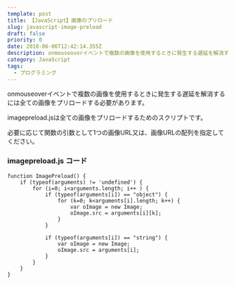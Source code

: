 ```yaml
---
template: post
title: 【JavaScript】画像のプリロード
slug: javascript-image-preload
draft: false
priority: 0
date: 2018-06-06T12:42:14.355Z
description: onmouseoverイベントで複数の画像を使用するときに発生する遅延を解消する方法
category: JavaScript
tags:
  - プログラミング
---
```

onmouseoverイベントで複数の画像を使用するときに発生する遅延を解消するには全ての画像をプリロードする必要があります。

imagepreload.jsは全ての画像をプリロードするためのスクリプトです。

必要に応じて関数の引数として1つの画像URL又は、画像URLの配列を指定してください。

<!--StartFragment-->

### imagepreload.js  コード

```
function ImagePreload() {
	if (typeof(arguments) != 'undefined') {
		for (i=0; i<arguments.length; i++ ) {
			if (typeof(arguments[i]) == "object") {
				for (k=0; k<arguments[i].length; k++) {
					var oImage = new Image;
					oImage.src = arguments[i][k];
				}
			}
 
			if (typeof(arguments[i]) == "string") {
				var oImage = new Image;
				oImage.src = arguments[i];
			}
		}
	}
}
```

<!--EndFragment-->